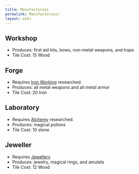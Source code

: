 ```yaml
---
title: Manufactories
permalink: Manufactories/
layout: wiki
---
```


Workshop
--------

-   Produces: first aid kits, bows, non-metal weapons, and traps
-   Tile Cost: 15 Wood

Forge
-----

-   Requires [Iron Working](Iron_Working "wikilink") researched.
-   Produces: all metal weapons and all metal armor
-   Tile Cost: 20 Iron

Laboratory
----------

-   Requires [Alchemy](Alchemy "wikilink") researched.
-   Produces: magical potions
-   Tile Cost: 10 stone

Jeweller
--------

-   Requires [Jewellery](Jewellery "wikilink")
-   Produces: jewelry, magical rings, and amulets
-   Tile Cost: 12 Wood

